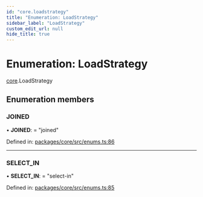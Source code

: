```yaml
---
id: "core.loadstrategy"
title: "Enumeration: LoadStrategy"
sidebar_label: "LoadStrategy"
custom_edit_url: null
hide_title: true
---
```


# Enumeration: LoadStrategy

[core](../modules/core.md).LoadStrategy

## Enumeration members

### JOINED

• **JOINED**: = "joined"

Defined in: [packages/core/src/enums.ts:86](https://github.com/mikro-orm/mikro-orm/blob/bcf1a0899b/packages/core/src/enums.ts#L86)

___

### SELECT\_IN

• **SELECT\_IN**: = "select-in"

Defined in: [packages/core/src/enums.ts:85](https://github.com/mikro-orm/mikro-orm/blob/bcf1a0899b/packages/core/src/enums.ts#L85)

